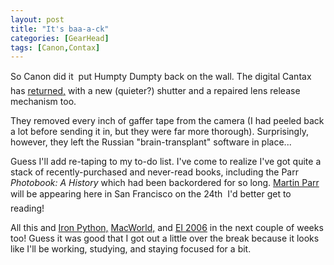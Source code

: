 ```yaml
---
layout: post
title: "It's baa-a-ck"
categories: [GearHead]
tags: [Canon,Contax]
---
```

So Canon did it &#151; put Humpty Dumpty back on the wall. The digital Cantax has <a href="http://www.botzilla.com/blog/archives/000440.html">returned,</a> with a new (quieter?) shutter and a repaired lens release mechanism too.

They removed every inch of gaffer tape from the camera (I had peeled back a lot before sending it in, but they were far more thorough). Surprisingly, however, they left the Russian "brain-transplant" software in place...

<!--more-->
Guess I'll add re-taping to my to-do list. I've come to realize I've got quite a stack of recently-purchased and never-read books, including the Parr <cite>Photobook: A History</cite> which had been backordered for so long. <a href="http://www.martinparr.com/">Martin Parr</a> will be appearing here in San Francisco on the 24th &#151; I'd better get to reading!

All this and <a href="http://www.microsoft.com/downloads/details.aspx?FamilyId=F9296971-F926-4BE5-9870-F6EE3B1977A3&displaylang=en">Iron Python,</a> <a href="http://www.macworldexpo.com/live/20/events/20SFO06A/">MacWorld,</a>   and <a href="http://electronicimaging.org/">EI 2006</a> in the next couple of weeks too! Guess it was good that I got out a little over the break because it looks like I'll be working, studying, and staying focused for a bit.

